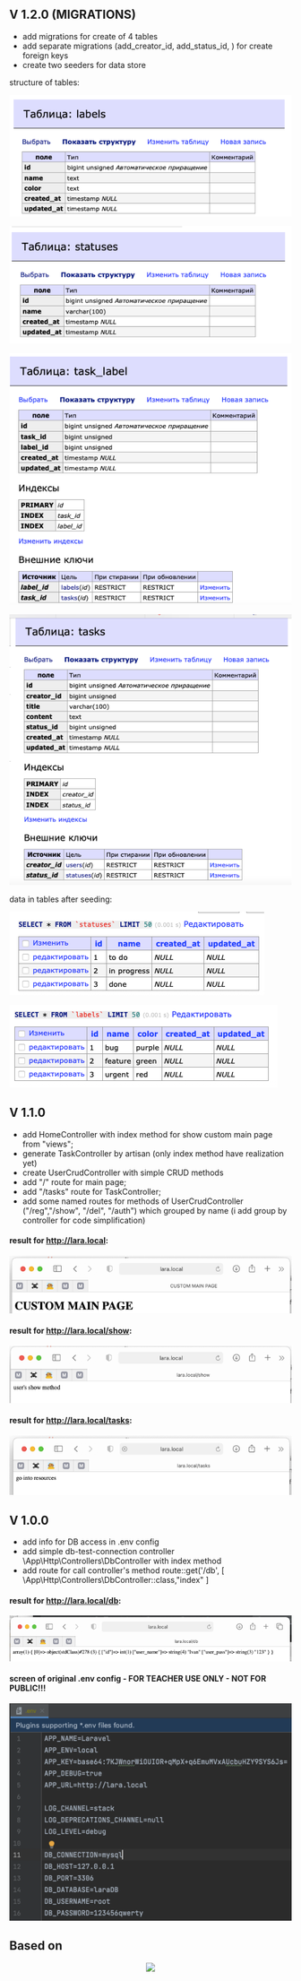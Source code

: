 ## V 1.2.0 (MIGRATIONS)
- add migrations for create of 4 tables 
- add separate migrations (add_creator_id, add_status_id, ) for create foreign keys
- create two seeders for data store

structure of tables:

![img_5.png](img_5.png)

![img_6.png](img_6.png)

![img_7.png](img_7.png)

![img_8.png](img_8.png)

data in tables after seeding:

![img_9.png](img_9.png)

![img_10.png](img_10.png)

## V 1.1.0
- add HomeController with index method for show custom main page from "views";
- generate TaskController by artisan (only index method have realization yet)
- create UserCrudController with simple CRUD methods
- add "/" route for main page;
- add "/tasks" route for TaskController;
- add some named routes for methods of UserCrudController ("/reg","/show", "/del", "/auth") which grouped by name
  (i add group by controller for code simplification)

#### result for <http://lara.local>:
![img_4.png](img_4.png)

#### result for <http://lara.local/show>:
![img_2.png](img_2.png)

#### result for <http://lara.local/tasks>:
![img_3.png](img_3.png)

## V 1.0.0
- add info for DB access in .env config
- add simple db-test-connection controller \App\Http\Controllers\DbController with index method
- add route for call controller's method route::get('/db', [   \App\Http\Controllers\DbController::class,"index" ]
#### result for <http://lara.local/db>:
![img.png](img.png)

#### screen of original .env config - FOR TEACHER USE ONLY - NOT FOR PUBLIC!!! 
![img_1.png](img_1.png)




## Based on
<p align="center"><a href="https://laravel.com" target="_blank"><img src="https://raw.githubusercontent.com/laravel/art/master/logo-lockup/5%20SVG/2%20CMYK/1%20Full%20Color/laravel-logolockup-cmyk-red.svg" width="400"></a></p>

